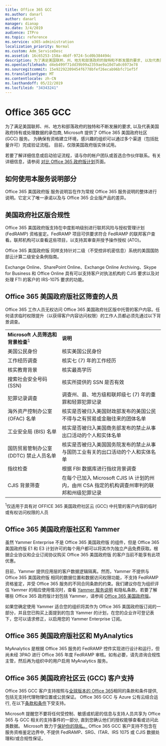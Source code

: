 ```yaml
---
title: Office 365 GCC
ms.author: danarl
author: danarl
manager: dianap
ms.date: 3/4/2019
audience: ITPro
ms.topic: reference
ms.service: o365-administration
localization_priority: Normal
ms.custom: Adm_ServiceDesc
ms.assetid: 16c65253-158a-46df-9724-5cd0b384494c
description: 为了满足美国联邦、州、地方和部落政府的独特和不断发展的要求, 以及代表美国政府持有或处理数据的承包商, Microsoft 提供了 Office 365 美国政府社区 (GCC) 服务。 为确保有资格建立环境，感兴趣的组织可以通过多个渠道（包括批量许可）完成验证流程。 目前，仅限美国政府版实体试用。
ms.openlocfilehash: d4eb499f71dd39b99a2359ae9a10d7a8c6973e78
ms.sourcegitcommit: 15e92292209454f6778bfef26ecab96bfc71ef5f
ms.translationtype: MT
ms.contentlocale: zh-CN
ms.lasthandoff: 05/22/2019
ms.locfileid: "34343241"
---
```

# <a name="office-365-gcc"></a>Office 365 GCC

为了满足美国联邦、州、地方和部落政府的独特和不断发展的要求, 以及代表美国政府持有或处理数据的承包商, Microsoft 提供了 Office 365 美国政府社区 (GCC) 服务。 为确保有资格建立环境，感兴趣的组织可以通过多个渠道（包括批量许可）完成验证流程。 目前，仅限美国政府版实体试用。 
  
若要了解详细信息或启动验证流程，请与你的帐户团队或首选合作伙伴联系。有关详细信息，请参阅 [对比 Office 365 政府版计划](https://products.office.com/en-us/government/compare-office-365-government-plans)页面。 
  
## <a name="how-to-use-this-service-description-section"></a>如何使用本服务说明部分

Office 365 美国政府版 服务说明旨在作为常规 Office 365 服务说明的整体进行说明。它定义了唯一承诺以及与 Office 365 企业版产品的差异。
  
## <a name="us-government-community-compliance"></a>美国政府社区版合规性

Office 365 美国政府版支持在中度影响级别进行联邦风险与授权管理计划 (FedRAMP) 资格鉴定。FedRAMP 项目可供要求符合 FedRAMP 的联邦客户查看。联邦机构可以查看这些项目，以支持其审查并授予操作授权 (ATO)。
  
Office 365 美国政府版 同样支持针对二级（不受控非机密信息）系统的美国国防部云计算二级安全条例指南。 
  
Exchange Online、SharePoint Online、Exchange Online Archiving、Skype for Business 和 Office Online 具有可以支持客户对执法机构的 CJIS 要求以及对处理 FTI 的客户的 IRS-1075 要求的功能。
  
## <a name="office-365-us-government-community-screened-personnel"></a>Office 365 美国政府版社区筛查的人员

Office 365 工作人员无权访问 Office 365 美国政府社区版中托管的客户内容。任何请求临时权限提升（以获得客户内容访问权限）的工作人员都必须先通过以下背景调查。 
  
|||
|:-----|:-----|
|**Microsoft 人员筛选和背景检查**<sup>1</sup> <br/> |**说明** <br/> |
|美国公民身份  <br/> |核实美国公民身份  <br/> |
|工作经历调查  <br/> |核实七 (7) 年的工作经历  <br/> |
|核实教育背景  <br/> |核实最高学历  <br/> |
|搜索社会安全号码 (SSN)  <br/> |核实所提供的 SSN 是否有效  <br/> |
|犯罪记录调查  <br/> |调查州、县、地方级和联邦级七 (7) 年的重罪和轻罪犯罪记录  <br/> |
|海外资产控制办公室 (OFAC) 名单  <br/> |核实是否被归入美国财政部发布的美国公民不得与之有贸易或金融往来的团体名单  <br/> |
|工业安全局 (BIS) 名单  <br/> |核实是否被归入美国商务部发布的禁止从事出口活动的个人和实体名单  <br/> |
|国防贸易管制办公室 (DDTC) 禁止人员名单  <br/> |核实是否被归入美国国务院发布的禁止从事与国防工业有关的出口活动的个人和实体名单  <br/> |
|指纹检查  <br/> |根据 FBI 数据库进行指纹背景调查  <br/> |
|CJIS 背景筛查  <br/> |在每个已加入 Microsoft CJIS IA 计划的州内，由州 CSA 指定的机构调查州审判的联邦和州级犯罪记录  <br/> |

<sup>1</sup>仅适用于具有对 OFFICE 365 美国政府社区云 (GCC) 中托管的客户内容的临时或有权访问权限的人员  
## <a name="office-365-us-government-community-and-yammer"></a>Office 365 美国政府版社区和 Yammer

虽然 Yammer Enterprise 不是 Office 365 美国政府版 的组件，但是 Office 365 美国政府版 E1 和 E3 计划许可的每个用户都可以将其作为独立产品免费获取。根据企业协议和企业订阅协议购买 Office 365 美国政府版 的客户当前不能享有此项优惠。 
  
目前，Yammer 提供应用层的客户数据逻辑隔离。然而，Yammer 不提供与 Office 365 美国政府版 相同的数据位置和数据访问权限功能，不支持 FedRAMP 资格鉴定，并受 Office 365 服务的不同合同条款的约束。我们建议你在为组织评估 Yammer 的相应使用情况时，查看 [Yammer 服务说明](../../yammer-service-description/yammer-service-description.md) 和隐私条款。若要了解哪些 Office 365 政府版计划包括 Yammer，请参阅 [Office 365 美国政府版](office-365-us-government.md)。
  
如果您确定使用 Yammer 适合您的组织将其作为 Office 365 美国政府版订阅的一部分，并且您已购买上面提到的包含 Yammer 的计划，在您的企业许可登记表下，您可以请求修正，以启用您的 Yammer Enterprise 订阅。
  
## <a name="office-365-us-government-community-and-myanalytics"></a>Office 365 美国政府版社区和 MyAnalytics

MyAnalytics 是根据 Office 365 服务的 FedRAMP 控件实现进行设计和运行，但尚未经 3PAO 进行 Office 365 年度 FedRAMP 审核。如有必要，请先咨询合规性主管，然后再为组织中的用户启用 MyAnalytics 服务。 
  
## <a name="office-365-us-government-community-cloud-gcc-customer-support"></a>Office 365 美国政府社区云 (GCC) 客户支持

Office 365 GCC 客户支持按照与[全球版本的 Office 365](https://docs.microsoft.com/en-us/office365/servicedescriptions/office-365-platform-service-description/support 
)相同的条款和条件提供, 包括无支持代理物理位置或公民保证。 Office 365 GCC 与 Azure 公有云结合运行, 在以下[条款和条件](https://azure.microsoft.com/en-us/support/plans/)下受支持。

Microsoft 提醒您不要将任何受控制、敏感或机密的信息与支持人员共享为 Office 365 与 GCC 相关的支持事件的一部分, 直到您确认他们的授权能够查看或访问此类数据。 Microsoft 致力于[保护你的隐私。](https://privacy.microsoft.com/en-US/privacystatement ) Office 365 GCC 客户支持不包含在服务资格鉴定边界中, 不提供 FedRAMP、SRG、ITAR、IRS 1075 或 CJIS 数据处理和/或合规性保证。
